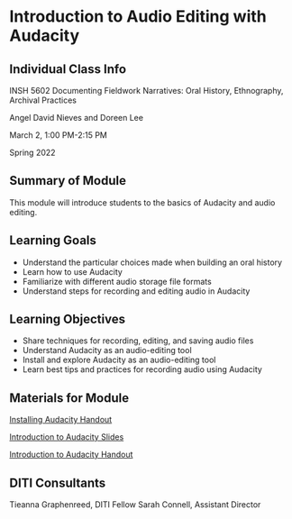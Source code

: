 <h1> Introduction to Audio Editing with Audacity </h1>

<h2> Individual Class Info </h2>

INSH 5602 Documenting Fieldwork Narratives: Oral History, Ethnography, Archival Practices

Angel David Nieves and Doreen Lee

March 2, 1:00 PM-2:15 PM

Spring 2022

<h2> Summary of Module </h2>

This module will introduce students to the basics of Audacity and audio editing.

<h2> Learning Goals </h2>

* Understand the particular choices made when building an oral history
* Learn how to use Audacity
* Familiarize with different audio storage file formats
* Understand steps for recording and editing audio in Audacity

<h2> Learning Objectives </h2>

* Share techniques for recording, editing, and saving audio files
* Understand Audacity as an audio-editing tool
* Install and explore Audacity as an audio-editing tool
* Learn best tips and practices for recording audio using Audacity

<h2> Materials for Module </h2>

[Installing Audacity Handout](https://github.com/NULabNortheastern/digitalassignmentshowcase/blob/master/audio-editing_podcasting/sp22-nieves-insh5602-audacity/handout-install_audacity.pdf) 

[Introduction to Audacity Slides](https://github.com/NULabNortheastern/digitalassignmentshowcase/blob/master/audio-editing_podcasting/sp22-nieves-insh5602-audacity/Audacity%20Slides.pdf) 

[Introduction to Audacity Handout](https://github.com/NULabNortheastern/digitalassignmentshowcase/blob/master/audio-editing_podcasting/sp22-nieves-insh5602-audacity/handout-intro_to_audacity.pdf) 

<h2> DITI Consultants </h2>

Tieanna Graphenreed, DITI Fellow 
Sarah Connell, Assistant Director 